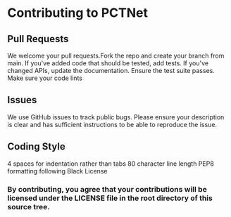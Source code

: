 # Contributing to PCTNet

## Pull Requests 

We welcome your pull requests.Fork the repo and create your branch from main. If you've added code that should be tested, add tests. If you've changed APIs, update the documentation. Ensure the test suite passes. Make sure your code lints

## Issues 

We use GitHub issues to track public bugs. Please ensure your description is clear and has sufficient instructions to be able to reproduce the issue.

## Coding Style 

4 spaces for indentation rather than tabs 80 character line length PEP8 formatting following Black License 

### By contributing, you agree that your contributions will be licensed under the LICENSE file in the root directory of this source tree.